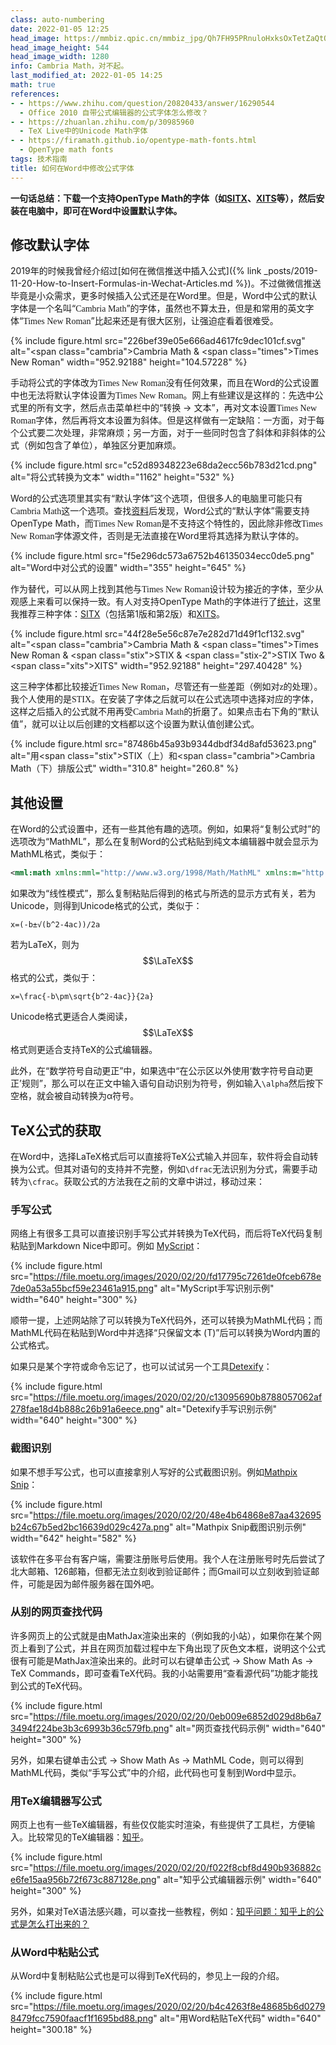 ```yaml
---
class: auto-numbering
date: 2022-01-05 12:25
head_image: https://mmbiz.qpic.cn/mmbiz_jpg/Qh7FH95PRnuloHxksOxTetZaQtOicZ5boXOu9szzEziaUHWtyO0PeHg3PB5xv1oWUlVfib6ITYKhqpkia3CuEpma9w/0
head_image_height: 544
head_image_width: 1280
info: Cambria Math，对不起。
last_modified_at: 2022-01-05 14:25
math: true
references: 
- - https://www.zhihu.com/question/20820433/answer/16290544
  - Office 2010 自带公式编辑器的公式字体怎么修改？
- - https://zhuanlan.zhihu.com/p/30985960
  - TeX Live中的Unicode Math字体
- - https://firamath.github.io/opentype-math-fonts.html
  - OpenType math fonts
tags: 技术指南
title: 如何在Word中修改公式字体
---
```

<style>
  .times {
    font-family: "Times New Roman", Times, serif;
  }

  .cambria {
    font-family: "Cambria Math", Cambria, serif;
  }

  .stix {
    font-family: "STIX Math", STIX, "Times New Roman", Times, serif;
  }

  .stix-2 {
    font-family: "STIX Two Math", "STIX Two", "Times New Roman", Times, serif;
  }

  .xits {
    font-family: "XITS Math", XITS, "Times New Roman", Times, serif;
  }
</style>

**一句话总结：下载一个支持OpenType Math的字体（如[SITX](https://www.stixfonts.org/)、[XITS](https://github.com/aliftype/xits)等），然后安装在电脑中，即可在Word中设置默认字体。**

## 修改默认字体
2019年的时候我曾经介绍过[如何在微信推送中插入公式]({% link _posts/2019-11-20-How-to-Insert-Formulas-in-Wechat-Articles.md %})。不过做微信推送毕竟是小众需求，更多时候插入公式还是在Word里。但是，Word中公式的默认字体是一个名叫“<span class="cambria">Cambria Math</span>”的字体，虽然也不算太丑，但是和常用的英文字体“<span class="times">Times New Roman</span>”比起来还是有很大区别，让强迫症看着很难受。

{% include figure.html src="226bef39e05e666ad4617fc9dec101cf.svg" alt="<span class=\"cambria\">Cambria Math</span> & <span class=\"times\">Times New Roman</span>" width="952.92188" height="104.57228" %}

手动将公式的字体改为<span class="times">Times New Roman</span>没有任何效果，而且在Word的公式设置中也无法将默认字体设置为<span class="times">Times New Roman</span>。网上有些建议是这样的：先选中公式里的所有文字，然后点击菜单栏中的“转换 → 文本”，再对文本设置<span class="times">Times New Roman</span>字体，然后再将文本设置为斜体。但是这样做有一定缺陷：一方面，对于每个公式要二次处理，非常麻烦；另一方面，对于一些同时包含了斜体和非斜体的公式（例如包含了单位），单独区分更加麻烦。

{% include figure.html src="c52d89348223e68da2ecc56b783d21cd.png" alt="将公式转换为文本" width="1162" height="532" %}

Word的公式选项里其实有“默认字体”这个选项，但很多人的电脑里可能只有<span class="cambria">Cambria Math</span>这一个选项。查找[资料](https://www.zhihu.com/question/20820433/answer/16290544)后发现，Word公式的“默认字体”需要支持OpenType Math，而<span class="times">Times New Roman</span>是不支持这个特性的，因此除非修改<span class="times">Times New Roman</span>字体源文件，否则是无法直接在Word里将其选择为默认字体的。

{% include figure.html src="f5e296dc573a6752b46135034ecc0de5.png" alt="Word中对公式的设置" width="355" height="645" %}

作为替代，可以从网上找到其他与<span class="times">Times New Roman</span>设计较为接近的字体，至少从观感上来看可以保持一致。有人对支持OpenType Math的字体进行了[统计](https://firamath.github.io/opentype-math-fonts.html)，这里我推荐三种字体：[SITX](https://www.stixfonts.org/)（包括第1版和第2版）和[XITS](https://github.com/aliftype/xits)。

{% include figure.html src="44f28e5e56c87e7e282d71d49f1cf132.svg" alt="<span class=\"cambria\">Cambria Math</span> & <span class=\"times\">Times New Roman</span> & <span class=\"stix\">STIX</span> & <span class=\"stix-2\">STIX Two</span> & <span class=\"xits\">XITS</span>" width="952.92188" height="297.40428" %}

这三种字体都比较接近<span class="times">Times New Roman</span>，尽管还有一些差距（例如对<span class="times">z</span>的处理）。我个人使用的是<span class="stix">STIX</span>。在安装了字体之后就可以在公式选项中选择对应的字体，这样之后插入的公式就不用再受<span class="cambria">Cambria Math</span>的折磨了。如果点击右下角的“默认值”，就可以让以后创建的文档都以这个设置为默认值创建公式。

{% include figure.html src="87486b45a93b9344dbdf34d8afd53623.png" alt="用<span class=\"stix\">STIX</span>（上）和<span class=\"cambria\">Cambria Math</span>（下）排版公式" width="310.8" height="260.8" %}

## 其他设置
在Word的公式设置中，还有一些其他有趣的选项。例如，如果将“复制公式时”的选项改为“MathML”，那么在复制Word的公式粘贴到纯文本编辑器中就会显示为MathML格式，类似于：

```xml
<mml:math xmlns:mml="http://www.w3.org/1998/Math/MathML" xmlns:m="http://schemas.openxmlformats.org/officeDocument/2006/math"><mml:mi>x</mml:mi><mml:mo>=</mml:mo><mml:mfrac><mml:mrow><mml:mo>-</mml:mo><mml:mi>b</mml:mi><mml:mo>±</mml:mo><mml:msqrt><mml:msup><mml:mrow><mml:mi>b</mml:mi></mml:mrow><mml:mrow><mml:mn>2</mml:mn></mml:mrow></mml:msup><mml:mo>-</mml:mo><mml:mn>4</mml:mn><mml:mi>a</mml:mi><mml:mi>c</mml:mi></mml:msqrt></mml:mrow><mml:mrow><mml:mn>2</mml:mn><mml:mi>a</mml:mi></mml:mrow></mml:mfrac></mml:math>
```

如果改为“线性模式”，那么复制粘贴后得到的格式与所选的显示方式有关，若为Unicode，则得到Unicode格式的公式，类似于：

```
x=(-b±√(b^2-4ac))/2a
```

若为LaTeX，则为$$\LaTeX$$格式的公式，类似于：

```
x=\frac{-b\pm\sqrt{b^2-4ac}}{2a}
```

Unicode格式更适合人类阅读，$$\LaTeX$$格式则更适合支持TeX的公式编辑器。

此外，在“数学符号自动更正”中，如果选中“在公示区以外使用‘数字符号自动更正’规则”，那么可以在正文中输入语句自动识别为符号，例如输入`\alpha`然后按下空格，就会被自动转换为α符号。

## TeX公式的获取
在Word中，选择LaTeX格式后可以直接将TeX公式输入并回车，软件将会自动转换为公式。但其对语句的支持并不完整，例如`\dfrac`无法识别为分式，需要手动转为`\cfrac`。获取公式的方法我在之前的文章中讲过，移动过来：

### 手写公式
网络上有很多工具可以直接识别手写公式并转换为TeX代码，而后将TeX代码复制粘贴到Markdown Nice中即可。例如 [MyScript](https://webdemo.myscript.com/views/math/index.html)：

{% include figure.html src="https://file.moetu.org/images/2020/02/20/fd17795c7261de0fceb678e7de0a53a55bcf59e23461a915.png" alt="MyScript手写识别示例" width="640" height="300" %}

顺带一提，上述网站除了可以转换为TeX代码外，还可以转换为MathML代码；而MathML代码在粘贴到Word中并选择“只保留文本 (T)”后可以转换为Word内置的公式格式。

如果只是某个字符或命令忘记了，也可以试试另一个工具[Detexify](http://detexify.kirelabs.org/classify.html)：

{% include figure.html src="https://file.moetu.org/images/2020/02/20/c13095690b8788057062af278fae18d4b888c26b91a6eece.png" alt="Detexify手写识别示例" width="640" height="300" %}

### 截图识别
如果不想手写公式，也可以直接拿别人写好的公式截图识别。例如[Mathpix Snip](https://mathpix.com/)：

{% include figure.html src="https://file.moetu.org/images/2020/02/20/48e4b64868e87aa432695b24c67b5ed2bc16639d029c427a.png" alt="Mathpix Snip截图识别示例" width="642" height="582" %}

该软件在多平台有客户端，需要注册账号后使用。我个人在注册账号时先后尝试了北大邮箱、126邮箱，但都无法立刻收到验证邮件；而Gmail可以立刻收到验证邮件，可能是因为邮件服务器在国外吧。

### 从别的网页查找代码
许多网页上的公式就是由MathJax渲染出来的（例如我的小站），如果你在某个网页上看到了公式，并且在网页加载过程中左下角出现了灰色文本框，说明这个公式很有可能是MathJax渲染出来的。此时可以右键单击公式 → Show Math As → TeX Commands，即可查看TeX代码。<span class="footnote">我的小站需要用“查看源代码”功能才能找到公式的TeX代码。</span>

{% include figure.html src="https://file.moetu.org/images/2020/02/20/0eb009e6852d029d8b6a73494f224be3b3c6993b36c579fb.png" alt="网页查找代码示例" width="640" height="300" %}

另外，如果右键单击公式 → Show Math As → MathML Code，则可以得到MathML代码，类似“手写公式”中的介绍，此代码也可复制到Word中显示。

### 用TeX编辑器写公式
网页上也有一些TeX编辑器，有些仅仅能实时渲染，有些提供了工具栏，方便输入。比较常见的TeX编辑器：[知乎](https://zhuanlan.zhihu.com/write)。

{% include figure.html src="https://file.moetu.org/images/2020/02/20/f022f8cbf8d490b936882ce6fe15aa956b72f673c887128e.png" alt="知乎公式编辑器示例" width="640" height="300" %}

另外，如果对TeX语法感兴趣，可以查找一些教程，例如：[知乎问题：知乎上的公式是怎么打出来的？](https://www.zhihu.com/question/31298277)

### 从Word中粘贴公式
从Word中复制粘贴公式也是可以得到TeX代码的，参见上一段的介绍。

{% include figure.html src="https://file.moetu.org/images/2020/02/20/b4c4263f8e48685b6d02798479fcc7590faacf1f1695bd88.png" alt="用Word粘贴TeX代码" width="640" height="300.18" %}